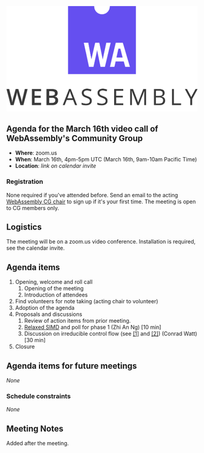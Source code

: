 ![WebAssembly logo](/images/WebAssembly.png)

## Agenda for the March 16th video call of WebAssembly's Community Group

- **Where**: zoom.us
- **When**: March 16th, 4pm-5pm UTC (March 16th, 9am-10am Pacific Time)
- **Location**: *link on calendar invite*

### Registration

None required if you've attended before. Send an email to the acting [WebAssembly CG chair](mailto:webassembly-cg-chair@chromium.org)
to sign up if it's your first time. The meeting is open to CG members only.

## Logistics

The meeting will be on a zoom.us video conference.
Installation is required, see the calendar invite.

## Agenda items

1. Opening, welcome and roll call
    1. Opening of the meeting
    1. Introduction of attendees
1. Find volunteers for note taking (acting chair to volunteer)
1. Adoption of the agenda
1. Proposals and discussions
    1. Review of action items from prior meeting.
    1. [Relaxed SIMD](https://github.com/WebAssembly/design/issues/1401) and poll for phase 1 (Zhi An Ng) [10 min]
    1. Discussion on irreducible control flow (see [[1]](https://github.com/WebAssembly/design/issues/796) and [[2]](https://github.com/WebAssembly/funclets/blob/master/proposals/funclets/Overview.md)) (Conrad Watt) [30 min]
1. Closure

## Agenda items for future meetings

*None*

### Schedule constraints

*None*

## Meeting Notes

Added after the meeting.
